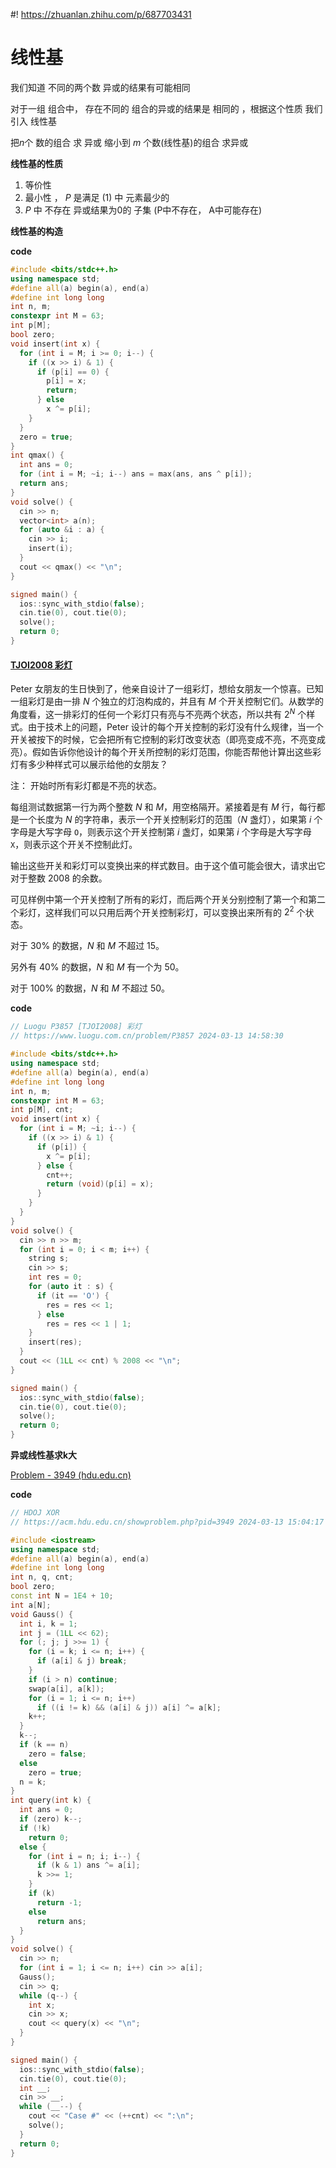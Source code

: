 #! https://zhuanlan.zhihu.com/p/687703431
# 线性基

我们知道 不同的两个数 异或的结果有可能相同

对于一组 组合中， 存在不同的 组合的异或的结果是 相同的 ，根据这个性质 我们引入 线性基

把$n$个 数的组合 求 异或 缩小到 $m$ 个数(线性基)的组合 求异或

**线性基的性质**

1. 等价性
2. 最小性 ， $P$ 是满足 (1)  中 元素最少的
3. $P$ 中 不存在  异或结果为0的 子集  (P中不存在， A中可能存在)

**线性基的构造**

**code**

```C++
#include <bits/stdc++.h>
using namespace std;
#define all(a) begin(a), end(a)
#define int long long
int n, m;
constexpr int M = 63;
int p[M];
bool zero;
void insert(int x) {
  for (int i = M; i >= 0; i--) {
    if ((x >> i) & 1) {
      if (p[i] == 0) {
        p[i] = x;
        return;
      } else
        x ^= p[i];
    }
  }
  zero = true;
}
int qmax() {
  int ans = 0;
  for (int i = M; ~i; i--) ans = max(ans, ans ^ p[i]);
  return ans;
}
void solve() {
  cin >> n;
  vector<int> a(n);
  for (auto &i : a) {
    cin >> i;
    insert(i);
  }
  cout << qmax() << "\n";
}

signed main() {
  ios::sync_with_stdio(false);
  cin.tie(0), cout.tie(0);
  solve();
  return 0;
}
```

#### [TJOI2008 彩灯](https://www.luogu.com.cn/problem/P3857)

Peter 女朋友的生日快到了，他亲自设计了一组彩灯，想给女朋友一个惊喜。已知一组彩灯是由一排 $N$ 个独立的灯泡构成的，并且有 $M$ 个开关控制它们。从数学的角度看，这一排彩灯的任何一个彩灯只有亮与不亮两个状态，所以共有 $2^N$ 个样式。由于技术上的问题，Peter 设计的每个开关控制的彩灯没有什么规律，当一个开关被按下的时候，它会把所有它控制的彩灯改变状态（即亮变成不亮，不亮变成亮）。假如告诉你他设计的每个开关所控制的彩灯范围，你能否帮他计算出这些彩灯有多少种样式可以展示给他的女朋友？

注： 开始时所有彩灯都是不亮的状态。

每组测试数据第一行为两个整数 $N$ 和 $M$，用空格隔开。紧接着是有 $M$ 行，每行都是一个长度为 $N$ 的字符串，表示一个开关控制彩灯的范围（$N$ 盏灯），如果第 $i$ 个字母是大写字母 `O`，则表示这个开关控制第 $i$ 盏灯，如果第 $i$ 个字母是大写字母 `X`，则表示这个开关不控制此灯。

输出这些开关和彩灯可以变换出来的样式数目。由于这个值可能会很大，请求出它对于整数 $2008$ 的余数。

可见样例中第一个开关控制了所有的彩灯，而后两个开关分别控制了第一个和第二个彩灯，这样我们可以只用后两个开关控制彩灯，可以变换出来所有的 $2^2$ 个状态。

对于 $30\%$ 的数据，$N$ 和 $M$ 不超过 $15$。

另外有 $40\%$ 的数据，$N$ 和 $M$ 有一个为 $50$。

对于 $100\%$ 的数据，$N$ 和 $M$ 不超过 $50$。

**code**

```C++
// Luogu P3857 [TJOI2008] 彩灯
// https://www.luogu.com.cn/problem/P3857 2024-03-13 14:58:30

#include <bits/stdc++.h>
using namespace std;
#define all(a) begin(a), end(a)
#define int long long
int n, m;
constexpr int M = 63;
int p[M], cnt;
void insert(int x) {
  for (int i = M; ~i; i--) {
    if ((x >> i) & 1) {
      if (p[i]) {
        x ^= p[i];
      } else {
        cnt++;
        return (void)(p[i] = x);
      }
    }
  }
}
void solve() {
  cin >> n >> m;
  for (int i = 0; i < m; i++) {
    string s;
    cin >> s;
    int res = 0;
    for (auto it : s) {
      if (it == 'O') {
        res = res << 1;
      } else
        res = res << 1 | 1;
    }
    insert(res);
  }
  cout << (1LL << cnt) % 2008 << "\n";
}

signed main() {
  ios::sync_with_stdio(false);
  cin.tie(0), cout.tie(0);
  solve();
  return 0;
}
```

**异或线性基求k大**

[Problem - 3949 (hdu.edu.cn)](https://acm.hdu.edu.cn/showproblem.php?pid=3949)

**code**

```C++
// HDOJ XOR
// https://acm.hdu.edu.cn/showproblem.php?pid=3949 2024-03-13 15:04:17

#include <iostream>
using namespace std;
#define all(a) begin(a), end(a)
#define int long long
int n, q, cnt;
bool zero;
const int N = 1E4 + 10;
int a[N];
void Gauss() {
  int i, k = 1;
  int j = (1LL << 62);
  for (; j; j >>= 1) {
    for (i = k; i <= n; i++) {
      if (a[i] & j) break;
    }
    if (i > n) continue;
    swap(a[i], a[k]);
    for (i = 1; i <= n; i++)
      if ((i != k) && (a[i] & j)) a[i] ^= a[k];
    k++;
  }
  k--;
  if (k == n)
    zero = false;
  else
    zero = true;
  n = k;
}
int query(int k) {
  int ans = 0;
  if (zero) k--;
  if (!k)
    return 0;
  else {
    for (int i = n; i; i--) {
      if (k & 1) ans ^= a[i];
      k >>= 1;
    }
    if (k)
      return -1;
    else
      return ans;
  }
}
void solve() {
  cin >> n;
  for (int i = 1; i <= n; i++) cin >> a[i];
  Gauss();
  cin >> q;
  while (q--) {
    int x;
    cin >> x;
    cout << query(x) << "\n";
  }
}

signed main() {
  ios::sync_with_stdio(false);
  cin.tie(0), cout.tie(0);
  int __;
  cin >> __;
  while (__--) {
    cout << "Case #" << (++cnt) << ":\n";
    solve();
  }
  return 0;
}
```

